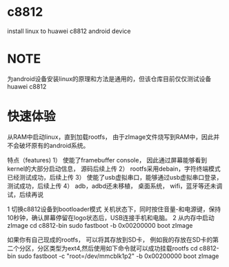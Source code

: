 # c8812
install linux to huawei c8812 android device

# NOTE
为android设备安装linux的原理和方法是通用的，但该仓库目前仅仅测试设备huawei c8812

# 快速体验
从RAM中启动linux，直到加载rootfs， 由于zImage文件烧写到RAM中，因此并不会破坏原有的android系统。

特点（features)
1） 使能了framebuffer console， 因此通过屏幕能够看到kernel的大部分启动信息， 源码后续上传
2） rootfs采用debain，字符终端模式已经测试成功，后续上传
3） 使能了usb虚拟串口，能够通过usb虚拟串口登录，测试成功，后续上传
4） adb，adbd还未移植， 桌面系统， wifi，蓝牙等还未调试，后续再说

1 切换c8812设备到bootloader模式
	关机状态下，同时按住音量-和电源键，保持10秒钟，确认屏幕停留在logo状态后，USB连接手机和电脑。
2 从内存中启动zImage
	cd c8812-bin
	sudo fastboot -b 0x00200000 boot zImage


如果你有自己现成的rootfs， 可以将其存放到SD卡， 例如我的存放在SD卡的第二个分区，分区类型为ext4,然后使用如下命令就可以成功挂载rootfs
	cd c8812-bin
	sudo fastboot -c "root=/dev/mmcblk1p2" -b 0x00200000 boot zImage
